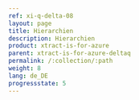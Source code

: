 ```yaml
---
ref: xi-q-delta-08
layout: page
title: Hierarchien
description: Hierarchien
product: xtract-is-for-azure
parent: xtract-is-for-azure-deltaq
permalink: /:collection/:path
weight: 8
lang: de_DE
progressstate: 5
---
```

